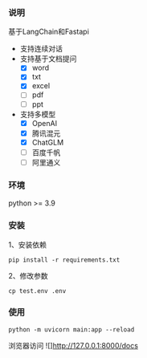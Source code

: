 ### 说明
基于LangChain和Fastapi

- 支持连续对话
- 支持基于文档提问
	- [X] word
	- [X] txt
	- [X] excel
	- [ ] pdf
	- [ ] ppt

- 支持多模型
	- [X] OpenAI
	- [X] 腾讯混元
	- [X] ChatGLM
	- [ ] 百度千帆
	- [ ] 阿里通义

### 环境
python >= 3.9

### 安装

1、安装依赖
```
pip install -r requirements.txt
```

2、修改参数
```
cp test.env .env
```

### 使用
```
python -m uvicorn main:app --reload 
```

浏览器访问
![]http://127.0.0.1:8000/docs